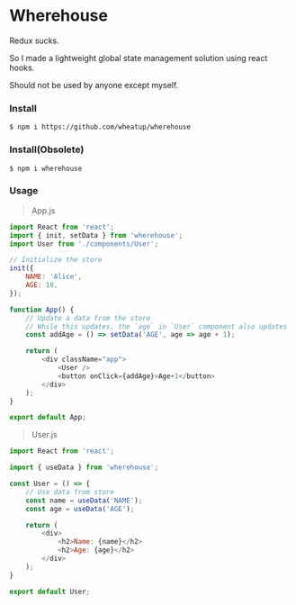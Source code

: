 # Wherehouse

Redux sucks.

So I made a lightweight global state management solution using react hooks.

Should not be used by anyone except myself.

### Install

```
$ npm i https://github.com/wheatup/wherehouse
```

### Install(Obsolete)

```
$ npm i wherehouse
```


### Usage

> App.js

```javascript
import React from 'react';
import { init, setData } from 'wherehouse';
import User from './components/User';

// Initialize the store
init({
	NAME: 'Alice',
	AGE: 18,
});

function App() {
	// Update a data from the store
	// While this updates, the `age` in `User` component also updates
	const addAge = () => setData('AGE', age => age + 1);

	return (
		<div className="app">
			<User />
			<button onClick={addAge}>Age+1</button>
		</div>
	);
}

export default App;
```

> User.js
```javascript
import React from 'react';

import { useData } from 'wherehouse';

const User = () => {
	// Use data from store
	const name = useData('NAME');
	const age = useData('AGE');

	return (
		<div>
			<h2>Name: {name}</h2>
			<h2>Age: {age}</h2>
		</div>
	);
}

export default User;
```

